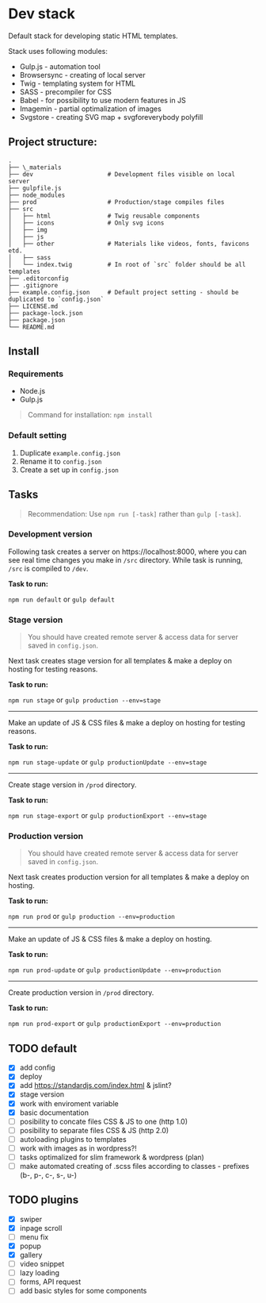 # Dev stack
Default stack for developing static HTML templates.

Stack uses following modules:
- Gulp.js - automation tool
- Browsersync - creating of local server
- Twig - templating system for HTML
- SASS - precompiler for CSS
- Babel - for possibility to use modern features in JS
- Imagemin - partial optimalization of images
- Svgstore - creating SVG map + svgforeverybody polyfill

## Project structure:
```
.
├── \_materials
├── dev                     # Development files visible on local server
├── gulpfile.js
├── node_modules
├── prod                    # Production/stage compiles files
├── src
│   ├── html                # Twig reusable components
│   ├── icons               # Only svg icons
│   ├── img                 
│   ├── js                  
│   ├── other               # Materials like videos, fonts, favicons etd.
│   ├── sass                
│   └── index.twig          # In root of `src` folder should be all templates
├── .editorconfig
├── .gitignore
├── example.config.json     # Default project setting - should be duplicated to `config.json`
├── LICENSE.md
├── package-lock.json
├── package.json
└── README.md
```

## Install

### Requirements
- Node.js
- Gulp.js

> Command for installation: `npm install`

### Default setting
1. Duplicate `example.config.json`
2. Rename it to `config.json`
3. Create a set up in `config.json`

## Tasks
> Recommendation: Use `npm run [-task]` rather than `gulp [-task]`.

### Development version
Following task creates a server on https://localhost:8000, where you can see real time changes you make in `/src` directory. While task is running, `/src` is compiled to `/dev`.

**Task to run:**

`npm run default` or `gulp default`

### Stage version
> You should have created remote server & access data for server saved in `config.json`.

Next task creates stage version for all templates & make a deploy on hosting for testing reasons.

**Task to run:**

`npm run stage` or `gulp production --env=stage`

---

Make an update of JS & CSS files & make a deploy on hosting for testing reasons.

**Task to run:**

`npm run stage-update` or `gulp productionUpdate --env=stage`

---

Create stage version in `/prod` directory.

**Task to run:**

`npm run stage-export` or `gulp productionExport --env=stage`

### Production version
> You should have created remote server & access data for server saved in `config.json`.

Next task creates production version for all templates & make a deploy on hosting.

**Task to run:**

`npm run prod`
or
`gulp production --env=production`

---

Make an update of JS & CSS files & make a deploy on hosting.

**Task to run:**

`npm run prod-update`
or
`gulp productionUpdate --env=production`

---

Create production version in `/prod` directory.

**Task to run:**

`npm run prod-export` or `gulp productionExport --env=production`

## TODO default
- [x] add config 
- [x] deploy
- [x] add https://standardjs.com/index.html & jslint?
- [x] stage version
- [x] work with enviroment variable
- [x] basic documentation 
- [ ] posibility to concate files CSS & JS to one (http 1.0)
- [ ] posibility to separate files CSS & JS (http 2.0)
- [ ] autoloading plugins to templates
- [ ] work with images as in wordpress?!
- [ ] tasks optimalized for slim framework & wordpress (plan)
- [ ] make automated creating of .scss files according to classes - prefixes (b-, p-, c-, s-, u-)

## TODO plugins
- [x] swiper
- [x] inpage scroll
- [ ] menu fix
- [x] popup
- [x] gallery
- [ ] video snippet
- [ ] lazy loading
- [ ] forms, API request
- [ ] add basic styles for some components
